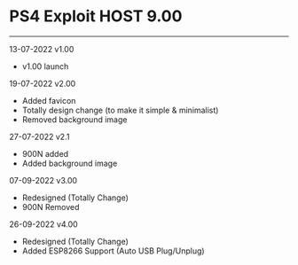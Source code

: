 # PS4 Exploit HOST 9.00
---
13-07-2022 v1.00
- v1.00 launch

19-07-2022 v2.00
- Added favicon
- Totally design change (to make it simple & minimalist)
- Removed background image 

27-07-2022 v2.1
- 900N added
- Added background image

07-09-2022 v3.00
- Redesigned (Totally Change)
- 900N Removed

26-09-2022 v4.00
- Redesigned (Totally Change)
- Added ESP8266 Support (Auto USB Plug/Unplug)
